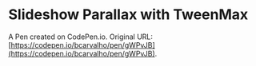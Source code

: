 # Slideshow Parallax with TweenMax

A Pen created on CodePen.io. Original URL: [https://codepen.io/bcarvalho/pen/gWPvJB](https://codepen.io/bcarvalho/pen/gWPvJB).


